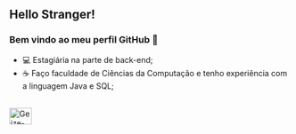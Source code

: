 ## Hello Stranger! 
### Bem vindo ao meu perfil GitHub 👋

- 💻 Estagiária na parte de back-end;
- ☕ Faço faculdade de Ciências da Computação e tenho experiência com a linguagem Java e SQL;
  
<div style="display: inline_block"><br>
  <img align="center" alt="Geize-Java" height="30" width="40" src="https://cdn.jsdelivr.net/gh/devicons/devicon/icons/java/java-original.svg"/>
</div>
  
  ##
